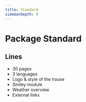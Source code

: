```yaml
---
title: Standard
sidebarDepth: 0
---
```

# Package Standard

## Lines

- 30 pages
- 3 languages
- Logo & style of the house
- Smiley module
- Weather overview
- External links
